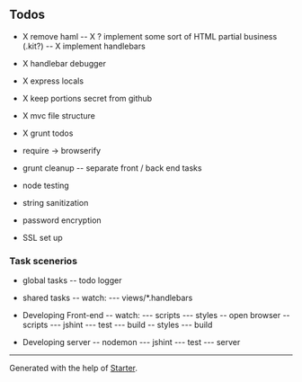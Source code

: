 ## Todos

- X remove haml
-- X ? implement some sort of HTML partial business (.kit?)
-- X implement handlebars
- X handlebar debugger
- X express locals
- X keep portions secret from github
- X mvc file structure
- X grunt todos

- require -> browserify
- grunt cleanup
-- separate front / back end tasks
- node testing
- string sanitization
- password encryption
- SSL set up

### Task scenerios

- global tasks
-- todo logger

- shared tasks
-- watch:
--- views/*.handlebars

- Developing Front-end
-- watch:
--- scripts
--- styles
-- open browser
-- scripts
--- jshint
--- test
--- build
-- styles
--- build

- Developing server
-- nodemon
--- jshint
--- test
--- server

***

Generated with the help of [Starter](https://github.com/zachwolf/Starter).